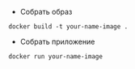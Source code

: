 - Собрать образ
```
docker build -t your-name-image .
```
- Собрать приложение
```
docker run your-name-image
```

